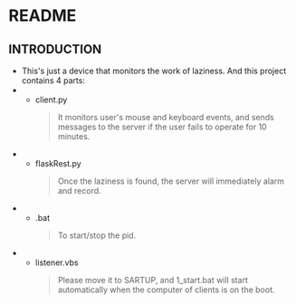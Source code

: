 # README 
## INTRODUCTION
* This's just a device that monitors the work of laziness. And this project contains 4 parts:
* * client.py
    > It monitors user's mouse and keyboard events, and sends messages to the server if the user fails to operate for 10 minutes. 
* * flaskRest.py
    > Once the laziness is found, the server will immediately alarm and record. 
* * .bat
    > To start/stop the pid.
* * listener.vbs
    > Please move it to SARTUP, and 1_start.bat will start automatically when the computer of clients is on the boot.